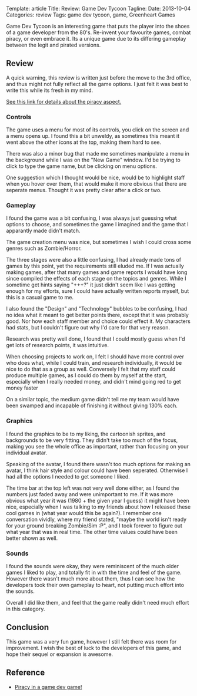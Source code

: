 Template: article
Title: Review: Game Dev Tycoon
Tagline:
Date: 2013-10-04
Categories: review
Tags: game dev tycoon, game, Greenheart Games



Game Dev Tycoon is an interesting game that puts the player into the shoes of a game developer from the 80's. Re-invent your favourite games, combat piracy, or even embrace it. Its a unique game due to its differing gameplay between the legit and pirated versions.



## Review

A quick warning, this review is written just before the move to the 3rd office, and thus might not fully reflect all the game options. I just felt it was best to write this while its fresh in my mind.

[See this link for details about the piracy aspect.][piracy]


### Controls

The game uses a menu for most of its controls, you click on the screen and a menu opens up. I found this a bit unweldy, as sometimes this meant it went above the other icons at the top, making them hard to see.

There was also a minor bug that made me sometimes manipulate a menu in the background while I was on the "New Game" window. I'd be trying to click to type the game name, but be clicking on menu options.

One suggestion which I thought would be nice, would be to highlight staff when you hover over them, that would make it more obvious that there are seperate menus. Thought it was pretty clear after a click or two.



### Gameplay

I found the game was a bit confusing, I was always just guessing what options to choose, and sometimes the game I imagined and the game that I apparantly made didn't match.

The game creation menu was nice, but sometimes I wish I could cross some genres such as Zombie/Horror.

The three stages were also a little confusing, I had already made tons of games by this point, yet the requirements still eluded me. If I was actually making games, after that many games and game reports I would have long since compiled the effects of each stage on the topics and genres. While I sometime get hints saying "+++?" it just didn't seem like I was getting enough for my efforts, sure I could have actually written reports myself, but this is a casual game to me.

I also found the "Design" and "Technology" bubbles to be confusing, I had no idea what it meant to get better points there, except that it was probably good. Nor how each staff member and choice could effect it. My characters had stats, but I couldn't figure out why I'd care for that very reason.

Research was pretty well done, I found that I could mostly guess when I'd get lots of research points, it was intuitive.

When choosing projects to work on, I felt I should have more control over who does what, while I could train, and research individually, it would be nice to do that as a group as well. Conversely I felt that my staff could produce multiple games, as I could do them by myself at the start, especially when I really needed money, and didn't mind going red to get money faster

On a similar topic, the medium game didn't tell me my team would have been swamped and incapable of finishing it without giving 130% each.



### Graphics

I found the graphics to be to my liking, the cartoonish sprites, and backgrounds to be very fitting. They didn't take too much of the focus, making you see the whole office as important, rather than focusing on your individual avatar.

Speaking of the avatar, I found there wasn't too much options for making an avatar, I think hair style and colour could have been seperated. Otherwise I had all the options I needed to get someone I liked.

The time bar at the top left was not very well done either, as I found the numbers just faded away and were unimportant to me. If it was more obvious what year it was (1980 + the given year I guess) it might have been nice, especially when I was talking to my friends about how I released these cool games in (what year would this be again?). I remember one conversation vividly, where my friend stated, "maybe the world isn't ready for your ground breaking Zombie/Sim :P", and I took forever to figure out what year that was in real time. The other time values could have been better shown as well.



### Sounds

I found the sounds were okay, they were reminiscent of the much older games I liked to play, and totally fit in with the time and feel of the game. However there wasn't much more about them, thus I can see how the developers took their own gameplay to heart, not putting much effort into the sounds.

Overall I did like them, and feel that the game really didn't need much effort in this category.


## Conclusion

This game was a very fun game, however I still felt there was room for improvement. I wish the best of luck to the developers of this game, and hope their sequel or expansion is awesome.





## Reference

* [Piracy in a game dev game!][piracy]


[piracy]: http://www.greenheartgames.com/2013/04/29/what-happens-when-pirates-play-a-game-development-simulator-and-then-go-bankrupt-because-of-piracy/


